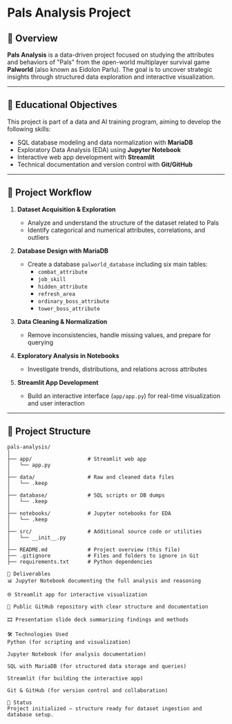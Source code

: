 # Pals Analysis Project

## 📌 Overview

**Pals Analysis** is a data-driven project focused on studying the attributes and behaviors of "Pals" from the open-world multiplayer survival game **Palworld** (also known as Eidolon Parlu). The goal is to uncover strategic insights through structured data exploration and interactive visualization.

---

## 🎯 Educational Objectives

This project is part of a data and AI training program, aiming to develop the following skills:

- SQL database modeling and data normalization with **MariaDB**  
- Exploratory Data Analysis (EDA) using **Jupyter Notebook**  
- Interactive web app development with **Streamlit**  
- Technical documentation and version control with **Git/GitHub**  

---

## 🧩 Project Workflow

1. **Dataset Acquisition & Exploration**  
   - Analyze and understand the structure of the dataset related to Pals  
   - Identify categorical and numerical attributes, correlations, and outliers  

2. **Database Design with MariaDB**  
   - Create a database `palworld_database` including six main tables:  
     - `combat_attribute`  
     - `job_skill`  
     - `hidden_attribute`  
     - `refresh_area`  
     - `ordinary_boss_attribute`  
     - `tower_boss_attribute`  

3. **Data Cleaning & Normalization**  
   - Remove inconsistencies, handle missing values, and prepare for querying  

4. **Exploratory Analysis in Notebooks**  
   - Investigate trends, distributions, and relations across attributes  

5. **Streamlit App Development**  
   - Build an interactive interface (`app/app.py`) for real-time visualization and user interaction  

---

## 📁 Project Structure

```plaintext
pals-analysis/
│
├── app/                  # Streamlit web app
│   └── app.py
│
├── data/                 # Raw and cleaned data files
│   └── .keep
│
├── database/             # SQL scripts or DB dumps
│   └── .keep
│
├── notebooks/            # Jupyter notebooks for EDA
│   └── .keep
│
├── src/                  # Additional source code or utilities
│   └── __init__.py
│
├── README.md             # Project overview (this file)
├── .gitignore            # Files and folders to ignore in Git
├── requirements.txt      # Python dependencies

🚀 Deliverables
📊 Jupyter Notebook documenting the full analysis and reasoning

🌐 Streamlit app for interactive visualization

📂 Public GitHub repository with clear structure and documentation

🎞️ Presentation slide deck summarizing findings and methods

🛠️ Technologies Used
Python (for scripting and visualization)

Jupyter Notebook (for analysis documentation)

SQL with MariaDB (for structured data storage and queries)

Streamlit (for building the interactive app)

Git & GitHub (for version control and collaboration)

📌 Status
Project initialized — structure ready for dataset ingestion and database setup.



